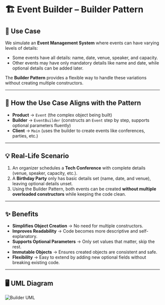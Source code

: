 # 🏗️ Event Builder – Builder Pattern  

## 🎯 Use Case  
We simulate an **Event Management System** where events can have varying levels of details:  

- Some events have all details: name, date, venue, speaker, and capacity.  
- Other events may have only mandatory details like name and date, while optional details can be added later.  

The **Builder Pattern** provides a flexible way to handle these variations without creating multiple constructors.  

---

## 🔗 How the Use Case Aligns with the Pattern  

- **Product** → `Event` (the complex object being built)  
- **Builder** → `EventBuilder` (constructs an `Event` step by step, supports optional parameters fluently)  
- **Client** → `Main` (uses the builder to create events like conferences, parties, etc.)  

---

## 💡 Real-Life Scenario  

1. An organizer schedules a **Tech Conference** with complete details (venue, speaker, capacity, etc.).  
2. A **Birthday Party** only has basic details set (name, date, and venue), leaving optional details unset.  
3. Using the Builder Pattern, both events can be created **without multiple overloaded constructors** while keeping the code clean.  

---

## ✨ Benefits  

- **Simplifies Object Creation** → No need for multiple constructors.  
- **Improves Readability** → Code becomes more descriptive and self-explanatory.  
- **Supports Optional Parameters** → Only set values that matter, skip the rest.  
- **Immutable Objects** → Ensures created objects are consistent and safe.  
- **Flexibility** → Easy to extend by adding new optional fields without breaking existing code.  

---

## 🖥️ UML Diagram  
![Builder UML](BuilderUML.jpg)  
